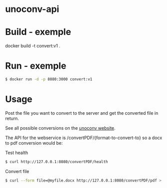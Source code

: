 # unoconv-api

# Build - exemple

docker build -t convert:v1 .

# Run - exemple

```sh
$ docker run -d -p 8080:3000 convert:v1
```

# Usage

Post the file you want to convert to the server and get the converted file in return.

See all possible conversions on the [unoconv website](http://dag.wiee.rs/home-made/unoconv/).

The API for the webservice is /convertPDF/{format-to-convert-to} so a docx to pdf conversion would be:

Test health

```sh
$ curl http://127.0.0.1:8080/convertPDF/health
```

Convert file

```sh
$ curl --form file=@myfile.docx http://127.0.0.1:8080/convertPDF/pdf > myfile.pdf
```
